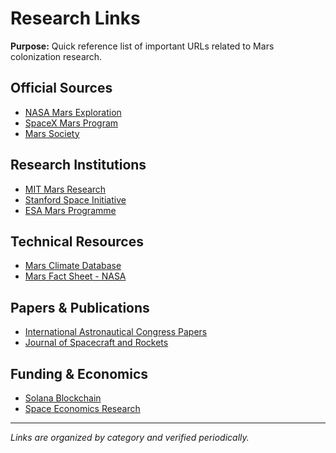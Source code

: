 # Research Links

**Purpose:** Quick reference list of important URLs related to Mars colonization research.

## Official Sources
- [NASA Mars Exploration](https://mars.nasa.gov/)
- [SpaceX Mars Program](https://www.spacex.com/mars/)
- [Mars Society](https://www.marssociety.org/)

## Research Institutions
- [MIT Mars Research](https://web.mit.edu/)
- [Stanford Space Initiative](https://stanfordspaceinitiative.com/)
- [ESA Mars Programme](https://www.esa.int/Science_Exploration/Human_and_Robotic_Exploration/Exploration/Mars)

## Technical Resources
- [Mars Climate Database](http://www-mars.lmd.jussieu.fr/)
- [Mars Fact Sheet - NASA](https://nssdc.gsfc.nasa.gov/planetary/factsheet/marsfact.html)

## Papers & Publications
- [International Astronautical Congress Papers](https://www.iac.aerospace/)
- [Journal of Spacecraft and Rockets](https://arc.aiaa.org/journal/jsr)

## Funding & Economics
- [Solana Blockchain](https://solana.com/)
- [Space Economics Research](https://www.space-economics.com/)

---

*Links are organized by category and verified periodically.* 